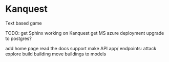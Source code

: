 # Kanquest
Text based game

TODO:
get Sphinx working on Kanquest
get MS azure deployment
upgrade to postgres?

add home page
read the docs support
make API app/ endpoints:
	attack
	explore
	build building
move buildings to models
